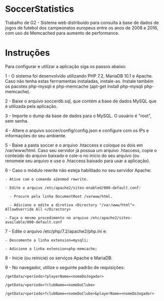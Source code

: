 # SoccerStatistics
Trabalho de G2 - Sistema web distribuído para consulta à base de dados de jogos de futebol dos campeonatos europeus entre os anos de 2008 e 2016, com uso de Memcached para aumento de performance.

# Instruções
Para configurar e utilizar a aplicação siga os passos abaixo:

1 - O sistema foi desenvolvido utilizando PHP 7.2, MariaDB 10.1 e Apache. Caso não tenha estas ferrramentas instaladas, instale-as. Instale também os pacotes php-mysqli e php-memcache (apt-get install php-mysqli php-memcache).

2 - Baixe o arquivo soccerdb.sql, que contém a base de dados MySQL que é utilizada pela aplicação.

3 - Importe o dump da base de dados para o MySQL. O usuário é "root", sem senha.

4 - Altere o arquivo soccer/config/config.json e configure com os IPs e informações do seu ambiente.

5 - Baixe a pasta soccer e o arquivo .htaccess e coloque os dois em /var/www/html. Caso seu servidor já possua um arquivo .htaccess, copie o conteúdo do arquivo baixado e cole-o no início do seu arquivo (ou renomeie seu arquivo e use o .htaccess baixado para usar a aplicação).

6 - Caso o módulo rewrite não esteja habilitado no seu servidor Apache:

    - Ative com o comando a2enmod rewrite.
    
    - Edite o arquivo /etc/apache2/sites-enabled/000-default.conf:
      
      - Procure pela linha DocumentRoot /varwww/html.
      
      - Adicione o edite a diretiva <Directory "/var/www/html"> AllowOverride All </Directory>
    
    - Faça o mesmo procedimento no arquivo /etc/apache2/sites-available/000-default.conf

7 - Edite o arquivo /etc/php/7.2/apache2/php.ini e:
    
    - Descomente a linha extension=mysqli;
    
    - Adicione a linha extension=php-memcache;
    
8 - Inicie (ou reinicie) os serviços Apache e MariaDB.

9 - No navegador, utilize o seguinte padrão de requisições:
    
    /getData/<período>?playerName=<nomeDoJogador>
    
    /getData/<período>?clubName=<nomeDoClube>
    
    /getData/<período>?clubName=<nomeDoClube>&playerName=<nomeDoJogador>
